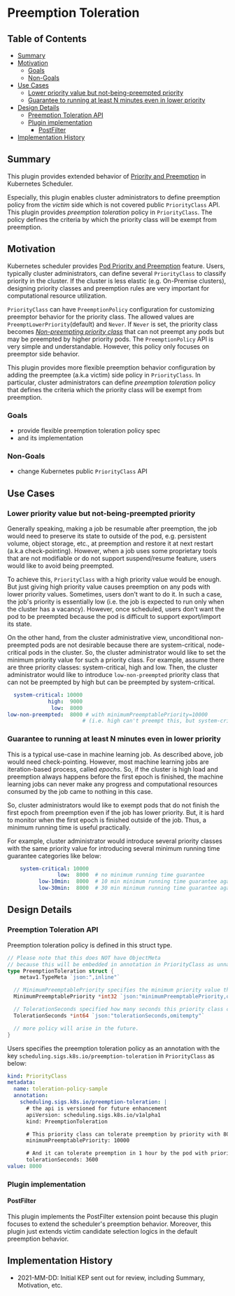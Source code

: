 # Preemption Toleration <!-- omit in toc -->

## Table of Contents <!-- omit in toc -->
<!-- toc -->
- [Summary](#summary)
- [Motivation](#motivation)
  - [Goals](#goals)
  - [Non-Goals](#non-goals)
- [Use Cases](#use-cases)
  - [Lower priority value but not-being-preempted priority](#lower-priority-value-but-not-being-preempted-priority)
  - [Guarantee to running at least N minutes even in lower priority](#guarantee-to-running-at-least-n-minutes-even-in-lower-priority)
- [Design Details](#design-details)
  - [Preemption Toleration API](#preemption-toleration-api)
  - [Plugin implementation](#plugin-implementation)
    - [PostFilter](#postfilter)
- [Implementation History](#implementation-history)
<!-- /toc -->

## Summary

This plugin provides extended behavior of [Priority and Preemption](https://kubernetes.io/docs/concepts/scheduling-eviction/pod-priority-preemption/) in Kubernetes Scheduler.

Especially, this plugin enables cluster administrators to define preemption policy from the _victim_ side which is not covered public `PriorityClass` API. This plugin provides _preemption toleration_ policy in `PriorityClass`.  The policy defines the criteria by which the priority class will be exempt from preemption.

## Motivation

Kubernetes scheduler provides [Pod Priority and Preemption](https://kubernetes.io/docs/concepts/scheduling-eviction/pod-priority-preemption/) feature.  Users, typically cluster administrators, can define several `PriorityClass` to classify priority in the cluster.  If the cluster is less elastic (e.g. On-Premise clusters), designing priority classes and preemption rules are very important for computational resource utilization.

`PriorityClass` can have `PreemptionPolicy` configuration for customizing preemptor behavior for the priority class. The allowed values are `PreemptLowerPriority`(default) and `Never`.  If `Never` is set, the priority class becomes [_Non-preempting priority class_](https://kubernetes.io/docs/concepts/scheduling-eviction/pod-priority-preemption/#non-preempting-priority-class) that can not preempt any pods but may be preempted by higher priority pods.  The `PreemptionPolicy` API is very simple and understandable.  However, this policy only focuses on preemptor side behavior.

This plugin provides more flexible preemption behavior configuration by adding the preemptee (a.k.a victim) side policy in `PriorityClass`. In particular, cluster administrators can define _preemption toleration_ policy that defines the criteria which the priority class will be exempt from preemption.

### Goals

- provide flexible preemption toleration policy spec
- and its implementation
 
### Non-Goals

- change Kubernetes public `PriorityClass` API

## Use Cases

### Lower priority value but not-being-preempted priority

Generally speaking, making a job be resumable after preemption, the job would need to preserve its state to outside of the pod, e.g. persistent volume, object storage, etc., at preemption and restore it at next restart (a.k.a check-pointing). However, when a job uses some proprietary tools that are not modifiable or do not support suspend/resume feature,  users would like to avoid being preempted. 

To achieve this, `PriorityClass` with a high priority value would be enough. But just giving high priority value causes preemption on any pods with lower priority values.  Sometimes, users don't want to do it.  In such a case, the job's priority is essentially low (i.e. the job is expected to run only when the cluster has a vacancy).  However, once scheduled, users don't want the pod to be preempted because the pod is difficult to support export/import its state.

On the other hand, from the cluster administrative view, unconditional non-preempted pods are not desirable because there are system-critical, node-critical pods in the cluster. So, the cluster administrator would like to set the minimum priority value for such a priority class.  For example, assume there are three priority classes: system-critical, high and low.  Then, the cluster administrator would like to introduce `low-non-preempted` priority class that can not be preempted by high but can be preempted by system-critical.

```yaml
  system-critical: 10000
             high:  9000
              low:  8000
low-non-preempted:  8000 # with minimumPreemptablePriority=10000
                        # (i.e. high can't preempt this, but system-critical can preempt this)
```

### Guarantee to running at least N minutes even in lower priority

This is a typical use-case in machine learning job. As described above, job would need check-pointing. However, most machine learning jobs are iteration-based process, called _epochs_. So, if the cluster is high load and preemption always happens before the first epoch is finished,  the machine learning jobs can never make any progress and computational resources consumed by the job came to nothing in this case.

So, cluster administrators would like to exempt pods that do not finish the first epoch from preemption even if the job has lower priority. But, it is hard to monitor when the first epoch is finished outside of the job. Thus, a minimum running time is useful practically.

For example, cluster administrator would introduce several priority classes with the same priority value for introducing several minimum running time guarantee categories like below:

```yaml
    system-critical: 10000
                low:  8000  # no minimum running time guarantee
          low-10min:  8000  # 10 min minimum running time guarantee against 8000 < p < 10000
          low-30min:  8000  # 30 min minimum running time guarantee against 8000 < p < 10000
```

## Design Details

### Preemption Toleration API

Preemption toleration policy is defined in this struct type.

```go
// Please note that this does NOT have ObjectMeta 
// because this will be embedded in annotation in PriorityClass as unnamed object.
type PreemptionToleration struct {
	metav1.TypeMeta `json:",inline"`

  // MinimumPreemptablePriority specifies the minimum priority value that can preempt this priority class.
  MinimumPreemptablePriority *int32 `json:"minimumPreemptablePriority,omitempty"`

  // TolerationSeconds specified how many seconds this priority class can tolerate preemption by priorities lower than MinimumPreemptablePriority.  Null value specifies forever (default).  Duration means the duration from the pod being scheduled to some node.  This value affects only to scheduled pods (no effect on nominated nodes).
  TolerationSeconds *int64 `json:"tolerationSeconds,omitempty"`

  // more policy will arise in the future.
}
```

Users specifies the preemption toleration policy as an annotation with the key `scheduling.sigs.k8s.io/preemption-toleration` in `PriorityClass` as below:

```yaml
kind: PriorityClass
metadata:
  name: toleration-policy-sample
  annotation:
    scheduling.sigs.k8s.io/preemption-toleration: |
      # the api is versioned for future enhancement
      apiVersion: scheduling.sigs.k8s.io/v1alpha1
      kind: PreemptionToleration

      # This priority class can tolerate preemption by priority with 8000 <= p < 10000.
      minimumPreemptablePriority: 10000

      # And it can tolerate preemption in 1 hour by the pod with priority (8000 <= p < 10000).
      tolerationSeconds: 3600
value: 8000
```

### Plugin implementation

#### PostFilter

This plugin implements the PostFilter extension point because this plugin focuses to extend the scheduler's preemption behavior.  Moreover, this plugin just extends victim candidate selection logics in the default preemption behavior. 

## Implementation History

- 2021-MM-DD: Initial KEP sent out for review, including Summary, Motivation, etc.

